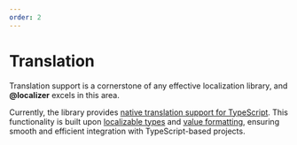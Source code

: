 ```yaml
---
order: 2
---
```


# Translation

Translation support is a cornerstone of any effective localization library, and **@localizer** excels in this area.

Currently, the library provides [native translation support for TypeScript](./native-translation.md). This functionality is built upon [localizable types](../introduction/localizable.md) and [value formatting](../formatting/index.md), ensuring smooth and efficient integration with TypeScript-based projects.
